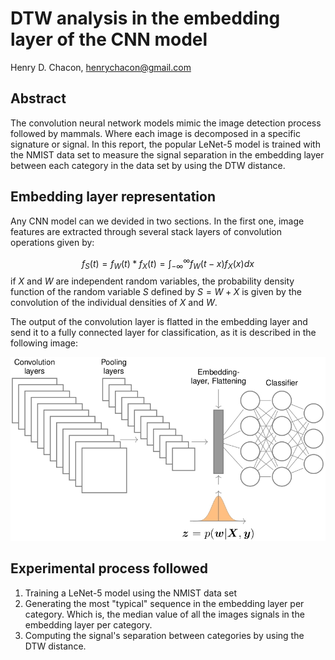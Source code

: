 # DTW analysis in the embedding layer of the CNN model
Henry D. Chacon, henrychacon@gmail.com

## Abstract

The convolution neural network models mimic the image detection process followed by mammals. Where each image is decomposed in a specific signature or signal. In this report, the popular LeNet-5 model is trained with the NMIST data set to measure the signal separation in the embedding layer between each category in the data set by using the DTW distance.


## Embedding layer representation

Any CNN model can we devided in two sections. In the first one, image features are extracted through several stack layers of convolution operations given by:

$$f_S(t) = f_W(t) * f_X(t)=\int_{-\infty}^{\infty} f_W(t-x)f_X(x)dx$$
if $X$ and $W$ are independent random variables, the probability density function of the random variable $S$ defined by $S=W+X$ is given by the convolution of the individual densities of $X$ and $W$.

The output of the convolution layer is flatted in the embedding layer and send it to a fully connected layer for classification, as it is described in the following image:

<img src="CNN_model.jpg" width="600">

## Experimental process followed

1. Training a LeNet-5 model using the NMIST data set
2. Generating the most "typical" sequence in the embedding layer per category. Which is, the median value of all the images signals in the embedding layer per category.
3. Computing the signal's separation between categories by using the DTW distance. 
